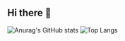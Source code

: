 ## Hi there 👋

![Anurag's GitHub stats](https://github-readme-stats.vercel.app/api?username=Priorpeice&show_icons=true&theme=radical)
![Top Langs](https://github-readme-stats.vercel.app/api/top-langs/?username=Priorpeice&layout=compact)
